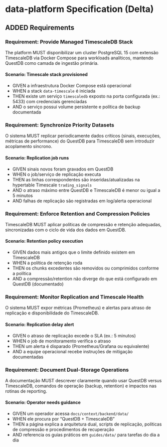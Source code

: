 # data-platform Specification (Delta)

## ADDED Requirements
### Requirement: Provide Managed TimescaleDB Stack
The platform MUST disponibilizar um cluster PostgreSQL 15 com extensão TimescaleDB via Docker Compose para workloads analíticos, mantendo QuestDB como camada de ingestão primária.

#### Scenario: Timescale stack provisioned
- GIVEN a infraestrutura Docker Compose está operacional
- WHEN a stack `data-timescale` é iniciada
- THEN existe um serviço `timescaledb` exposto na porta configurada (ex.: 5433) com credenciais gerenciadas
- AND o serviço possui volume persistente e política de backup documentada

### Requirement: Synchronize Priority Datasets
O sistema MUST replicar periodicamente dados críticos (sinais, execuções, métricas de performance) do QuestDB para TimescaleDB sem introduzir acoplamento síncrono.

#### Scenario: Replication job runs
- GIVEN sinais novos foram gravados em QuestDB
- WHEN o job/serviço de replicação executa
- THEN as linhas correspondentes são inseridas/atualizadas na hypertable Timescale `trading_signals`
- AND o atraso máximo entre QuestDB e TimescaleDB é menor ou igual a 5 minutos
- AND falhas de replicação são registradas em log/alerta operacional

### Requirement: Enforce Retention and Compression Policies
TimescaleDB MUST aplicar políticas de compressão e retenção adequadas, sincronizadas com o ciclo de vida dos dados em QuestDB.

#### Scenario: Retention policy execution
- GIVEN dados mais antigos que o limite definido existem em TimescaleDB
- WHEN a política de retenção roda
- THEN os chunks excedentes são removidos ou comprimidos conforme a política
- AND a compressão/retention não diverge do que está configurado em QuestDB (documentado)

### Requirement: Monitor Replication and Timescale Health
O sistema MUST expor métricas (Prometheus) e alertas para atraso de replicação e disponibilidade do TimescaleDB.

#### Scenario: Replication delay alert
- GIVEN o atraso de replicação excede o SLA (ex.: 5 minutos)
- WHEN o job de monitoramento verifica o atraso
- THEN um alerta é disparado (Prometheus/Grafana ou equivalente)
- AND a equipe operacional recebe instruções de mitigação documentadas

### Requirement: Document Dual-Storage Operations
A documentação MUST descrever claramente quando usar QuestDB versus TimescaleDB, comandos de operação (backup, retention) e impactos nas rotinas de reporting.

#### Scenario: Operator needs guidance
- GIVEN um operador acessa `docs/context/backend/data/`
- WHEN ele procura por “QuestDB + TimescaleDB”
- THEN a página explica a arquitetura dual, scripts de replicação, políticas de compressão e procedimentos de recuperação
- AND referencia os guias práticos em `guides/data/` para tarefas do dia a dia
